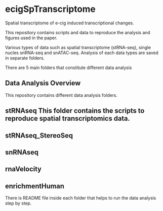 # ecigSpTranscriptome
Spatial transcriptome of e-cig induced transcriptional changes.

This repository contains scripts and data to reproduce the analysis and figures used in the paper.

Various types of data such as spatial transcriptome (stRNA-seq), single nucles snRNA-seq and snATAC-seq.
Analysis of each data types are saved in separate folders.

There are 5 main folders that constitute different data analysis

## Data Analysis Overview
This repository contains different data analysis folders.

## **stRNAseq** This folder contains the scripts to reproduce spatial transcriptomics data.

## **stRNAseq_StereoSeq**

## **snRNAseq**

## **rnaVelocity**

## **enrichmentHuman**

There is README file inside each folder that helps to run the data analysis step by step.  


